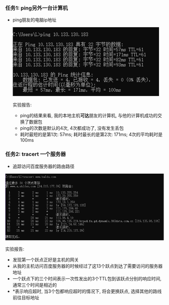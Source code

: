 ### 任务1: ping另外一台计算机

+ ping朋友的电脑ip地址

    ![image-20220219171332063](image-20220219171332063.png)

    

    实验报告:

    + ping的结果来看, 我的本地主机**可达**朋友的计算机, 与他的计算机成功的交换了数据包
    + ping的次数是默认的4次, 4次都成功了, 没有发生丢包
    + 耗时最短的是第1次: 57ms; 耗时最长的是第2次: 171ms; 4次的平均耗时是100ms

### 任务2: tracert 一个服务器

+ 追踪访问百度服务器的路由路径

![image-20220219172941613](image-20220219172941613.png)

实验报告: 

+ 发现第一个跃点正好是主机的网关
+ 从我的主机访问百度服务器的时候经过了这13个跃点到达了需要访问的服务器地址
+ 一个跃点下的三个时间表示一次性发出的3个TTL包到该跃点分别的响应时间, 通常三个时间是相近的
+ *表示响应超时, 当3个包都响应超时的情况下, 将会更换跃点, 选择其他的路线前往目标地址